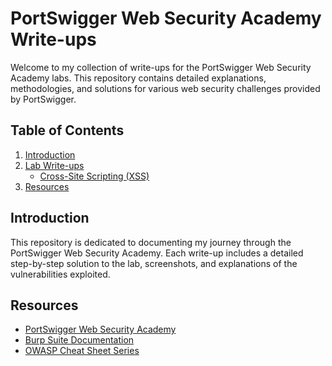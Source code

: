 # PortSwigger Web Security Academy Write-ups

Welcome to my collection of write-ups for the PortSwigger Web Security Academy labs. This repository contains detailed explanations, methodologies, and solutions for various web security challenges provided by PortSwigger.

## Table of Contents

1. [Introduction](PortSwigger_WebSecurityLabs)
2. [Lab Write-ups](labs)
   - [Cross-Site Scripting (XSS)](labs/xss)
4. [Resources](#resources)

## Introduction

This repository is dedicated to documenting my journey through the PortSwigger Web Security Academy. Each write-up includes a detailed step-by-step solution to the lab, screenshots, and explanations of the vulnerabilities exploited.


## Resources

- [PortSwigger Web Security Academy](https://portswigger.net/web-security)
- [Burp Suite Documentation](https://portswigger.net/burp/documentation)
- [OWASP Cheat Sheet Series](https://cheatsheetseries.owasp.org/)



